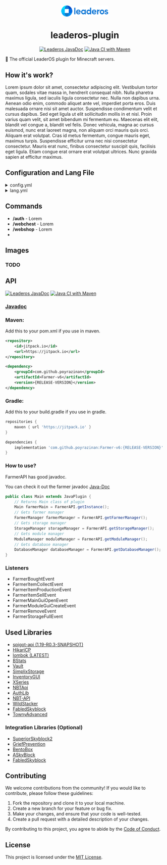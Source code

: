 <div align="center" style="margin-top: 5%">
  <img src="assets/leaderos-logo.png" />
  <h1>leaderos-plugin</h1>
<p>

[![Leaderos JavaDoc](https://github.com/leaderos-net/leaderos-plugin/actions/workflows/publish-javadoc-maven.yml/badge.svg)](https://github.com/leaderos-net/leaderos-plugin/actions/workflows/publish-javadoc-maven.yml)
[![Java CI with Maven](https://github.com/leaderos-net/leaderos-plugin/actions/workflows/maven.yml/badge.svg)](https://github.com/leaderos-net/leaderos-plugin/actions/workflows/maven.yml)

</p>
</div>

🧩 The official LeaderOS plugin for Minecraft servers.

## How it's work?
Lorem ipsum dolor sit amet, consectetur adipiscing elit. Vestibulum tortor quam, sodales vitae massa in, hendrerit consequat nibh. Nulla pharetra maximus ligula, sed iaculis ligula consectetur nec. Nulla non dapibus urna. Aenean odio enim, commodo aliquet ante vel, imperdiet porta eros. Duis malesuada ornare nisi sit amet auctor. Suspendisse condimentum velit et cursus dapibus. Sed eget ligula ut elit sollicitudin mollis in et nisl. Proin varius quam velit, sit amet bibendum mi fermentum eu. Maecenas elit elit, blandit vel congue a, blandit vel felis. Donec vehicula, magna ac cursus euismod, nunc erat laoreet magna, non aliquam orci mauris quis orci. Aliquam erat volutpat. Cras id metus fermentum, congue mauris eget, maximus turpis. Suspendisse efficitur urna nec nisi consectetur consectetur. Mauris erat nunc, finibus consectetur suscipit quis, facilisis eget ligula. Etiam congue erat ornare erat volutpat ultrices. Nunc gravida sapien at efficitur maximus.

## Configuration and Lang File
<details>
  <summary>config.yml</summary>

    TODO
</details>

<details>
    <summary>lang.yml</summary>

    TODO
</details>

## Commands
+ **/auth** - Lorem
+ **/webchest** - Lorem
+ **/webshop** - Lorem
+ 
## Images

### TODO

## API
[![Leaderos JavaDoc](https://github.com/leaderos-net/leaderos-plugin/actions/workflows/publish-javadoc-maven.yml/badge.svg)](https://github.com/leaderos-net/leaderos-plugin/actions/workflows/publish-javadoc-maven.yml)
[![Java CI with Maven](https://github.com/leaderos-net/leaderos-plugin/actions/workflows/maven.yml/badge.svg)](https://github.com/leaderos-net/leaderos-plugin/actions/workflows/maven.yml)

### [Javadoc](https://poyrazinan.github.io/Farmer-v6/)

### Maven:

Add this to your pom.xml if you use in maven.

```xml
<repository>
    <id>jitpack.io</id>
    <url>https://jitpack.io</url>
</repository>
```
```xml
<dependency>
    <groupId>com.github.poyrazinan</groupId>
    <artifactId>Farmer-v6</artifactId>
    <version>{RELEASE-VERSION}</version>
</dependency>
```

### Gradle:

Add this to your build.gradle if you use in gradle.

```groovy
repositories {
    maven { url 'https://jitpack.io' }
}
```
```groovy
dependencies {
    implementation 'com.github.poyrazinan:Farmer-v6:{RELEASE-VERSION}'
}
```

### How to use?

FarmerAPI has good javadoc.

You can check it out the farmer javadoc [Java-Doc](https://poyrazinan.github.io/Farmer-v6/javadoc)

```java
public class Main extends JavaPlugin {
    // Returns Main class of plugin
    Main farmerMain = FarmerAPI.getInstance();
    // Gets farmer manager
    FarmerManager farmerManager = FarmerAPI.getFarmerManager();
    // Gets storage manager
    StorageManager storageManager = FarmerAPI.getStorageManager();
    // Gets module manager
    ModuleManager moduleManager = FarmerAPI.getModuleManager();
    // Gets database manager
    DatabaseManager databaseManager = FarmerAPI.getDatabaseManager();
}
```

### Listeners

* FarmerBoughtEvent
* FarmerItemCollectEvent
* FarmerItemProductionEvent
* FarmerItemSellEvent
* FarmerMainGuiOpenEvent
* FarmerModuleGuiCreateEvent
* FarmerRemoveEvent
* FarmerStorageFullEvent

## Used Libraries

* [spigot-api (1.19-R0.3-SNAPSHOT)](https://hub.spigotmc.org/stash/projects/SPIGOT/repos/spigot/browse)
* [HikariCP](https://github.com/brettwooldridge/HikariCP)
* [lombok (LATEST)](https://github.com/projectlombok/lombok)
* [BStats](https://bstats.org)
* [Vault](https://www.spigotmc.org/resources/vault.34315/)
* [SimplixStorage](https://www.spigotmc.org/resources/simplixstorage-awesome-library-to-store-data-in-a-better-way.67286/)
* [InventoryGUI](https://github.com/Phoenix616/InventoryGui)
* [XSeries](https://github.com/CryptoMorin/XSeries)
* [NBTApi](https://www.spigotmc.org/resources/nbt-api.7939/)
* [AuthLib](https://mvnrepository.com/artifact/com.mojang/authlib/1.5.25)
* [NBT-API](https://github.com/tr7zw/Item-NBT-API)
* [WildStacker](https://github.com/BG-Software-LLC/WildStacker)
* [FabledSkyblock](https://github.com/craftaro/FabledSkyBlock)
* [TownyAdvanced](https://www.spigotmc.org/resources/towny-advanced.72694/)

### Integration Libraries (Optional)
* [SuperiorSkyblock2](https://github.com/BG-Software-LLC/SuperiorSkyblock2)
* [GriefPrevention](https://www.spigotmc.org/resources/griefprevention.1884/)
* [BentoBox](https://www.spigotmc.org/resources/bentobox-bskyblock-acidisland-skygrid-caveblock-aoneblock-boxed.73261/)
* [ASkyBlock](https://www.spigotmc.org/resources/askyblock.1220/)
* [FabledSkyblock](https://github.com/craftaro/FabledSkyBlock)

## Contributing

We welcome contributions from the community! If you would like to contribute, please follow these guidelines:

1. Fork the repository and clone it to your local machine.
2. Create a new branch for your feature or bug fix.
3. Make your changes, and ensure that your code is well-tested.
4. Create a pull request with a detailed description of your changes.

By contributing to this project, you agree to abide by the [Code of Conduct](CODE_OF_CONDUCT.md).

## License

This project is licensed under the [MIT License](LICENSE).
